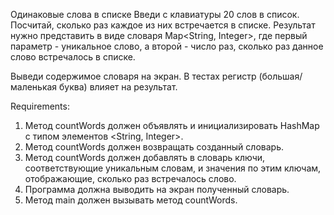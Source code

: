 Одинаковые слова в списке
Введи с клавиатуры 20 слов в список. Посчитай, сколько раз каждое из них встречается в списке.
Результат нужно представить в виде словаря Map<String, Integer>, где первый параметр - уникальное слово, а второй - число раз, сколько раз данное слово встречалось в списке.

Выведи содержимое словаря на экран.
В тестах регистр (большая/маленькая буква) влияет на результат.


Requirements:
1. Метод countWords должен объявлять и инициализировать HashMap с типом элементов <String, Integer>.
2. Метод countWords должен возвращать созданный словарь.
3. Метод countWords должен добавлять в словарь ключи, соответствующие уникальным словам, и значения по этим ключам, отображающие, сколько раз встречалось слово.
4. Программа должна выводить на экран полученный словарь.
5. Метод main должен вызывать метод countWords.
